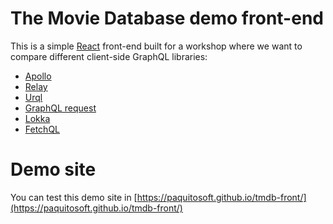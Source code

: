 # The Movie Database demo front-end
This is a simple [React](https://reactjs.org/) front-end built for a workshop where we want to compare different client-side GraphQL libraries:
* [Apollo](https://www.apollographql.com/docs/react/)
* [Relay](https://relay.dev/)
* [Urql](https://formidable.com/open-source/urql/)
* [GraphQL request](https://github.com/prisma-labs/graphql-request)
* [Lokka](https://github.com/kadirahq/lokka)
* [FetchQL](https://gucheen.github.io/fetchql/)

# Demo site
You can test this demo site in [https://paquitosoft.github.io/tmdb-front/](https://paquitosoft.github.io/tmdb-front/)
